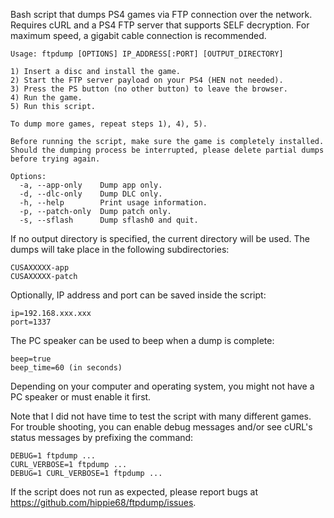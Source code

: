 Bash script that dumps PS4 games via FTP connection over the network.
Requires cURL and a PS4 FTP server that supports SELF decryption.
For maximum speed, a gigabit cable connection is recommended.

    Usage: ftpdump [OPTIONS] IP_ADDRESS[:PORT] [OUTPUT_DIRECTORY]
    
    1) Insert a disc and install the game.
    2) Start the FTP server payload on your PS4 (HEN not needed).
    3) Press the PS button (no other button) to leave the browser.
    4) Run the game.
    5) Run this script.

    To dump more games, repeat steps 1), 4), 5).

    Before running the script, make sure the game is completely installed.
    Should the dumping process be interrupted, please delete partial dumps
    before trying again.

    Options:
      -a, --app-only    Dump app only.
      -d, --dlc-only    Dump DLC only.
      -h, --help        Print usage information.
      -p, --patch-only  Dump patch only.
      -s, --sflash      Dump sflash0 and quit.

If no output directory is specified, the current directory will be used.
The dumps will take place in the following subdirectories:

    CUSAXXXXX-app
    CUSAXXXXX-patch

Optionally, IP address and port can be saved inside the script:

    ip=192.168.xxx.xxx
    port=1337

The PC speaker can be used to beep when a dump is complete:

    beep=true
    beep_time=60 (in seconds)

Depending on your computer and operating system, you might not have a PC speaker or must enable it first.

Note that I did not have time to test the script with many different games.
For trouble shooting, you can enable debug messages and/or see cURL's status messages by prefixing the command:

    DEBUG=1 ftpdump ...
    CURL_VERBOSE=1 ftpdump ...
    DEBUG=1 CURL_VERBOSE=1 ftpdump ...

If the script does not run as expected, please report bugs at https://github.com/hippie68/ftpdump/issues.
